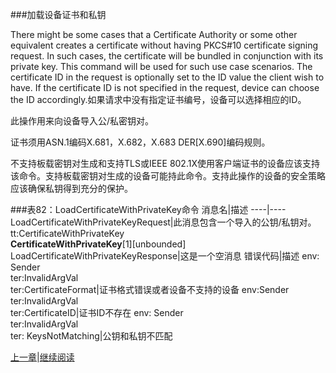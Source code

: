 ###加载设备证书和私钥

There might be some cases that a Certificate Authority or some other equivalent creates a
certificate without having PKCS#10 certificate signing request. In such cases, the certificate
will be bundled in conjunction with its private key. This command will be used for such use
case scenarios. The certificate ID in the request is optionally set to the ID value the client
wish to have. If the certificate ID is not specified in the request, device can choose the ID
accordingly.如果请求中没有指定证书编号，设备可以选择相应的ID。

此操作用来向设备导入公/私密钥对。

证书须用ASN.1编码X.681，X.682，X.683 DER[X.690]编码规则。

不支持板载密钥对生成和支持TLS或IEEE 802.1X使用客户端证书的设备应该支持该命令。支持板载密钥对生成的设备可能持此命令。支持此操作的设备的安全策略应该确保私钥得到充分的保护。

###表82：LoadCertificateWithPrivateKey命令
消息名|描述
----|----
LoadCertificateWithPrivateKeyRequest|此消息包含一个导入的公钥/私钥对。<br />tt:CertificateWithPrivateKey<br />**CertificateWithPrivateKey**[1][unbounded]
LoadCertificateWithPrivateKeyResponse|这是一个空消息
错误代码|描述
env: Sender<br />ter:InvalidArgVal<br />ter:CertificateFormat|证书格式错误或者设备不支持的设备
env:Sender<br />ter:InvalidArgVal<br />ter:CertificateID|证书ID不存在
env: Sender<br />ter:InvalidArgVal<br />ter: KeysNotMatching|公钥和私钥不匹配




[上一章](08.04.16.md)|[继续阅读](08.04.18.md)

 
 


